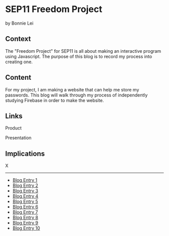 # SEP11 Freedom Project
by Bonnie Lei

## Context
The "Freedom Project" for SEP11 is all about making an interactive program using Javascript. The purpose of this blog is to record my process into creating one.

## Content
For my project, I am making a website that can help me store my passwords. This blog will walk through my process of independently studying Firebase in order to make the website.

## Links

Product

Presentation

## Implications
X

---

* [Blog Entry 1](entries/entry01.md)
* [Blog Entry 2](entries/entry02.md)
* [Blog Entry 3](entries/entry03.md)
* [Blog Entry 4](entries/entry04.md)
* [Blog Entry 5](entries/entry05.md)
* [Blog Entry 6](entries/entry06.md)
* [Blog Entry 7](entries/entry07.md)
* [Blog Entry 8](entries/entry08.md)
* [Blog Entry 9](entries/entry09.md)
* [Blog Entry 10](entries/entry10.md)

